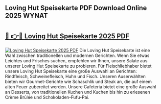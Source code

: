 ## Loving Hut Speisekarte PDF Download Online 2025 WYNAT

# <h2><a href="http://gc9th8q.nevu.top/?p=Loving+Hut+Speisekarte">🔗 👉🔴 Loving Hut Speisekarte 2025 PDF</a></h2>

[![Loving Hut Speisekarte 2025 PDF](https://i.imgur.com/dBaPXMq.png)](http://gc9th8q.nevu.top/?p=Loving+Hut+Speisekarte)
Die Loving Hut Speisekarte ist eine Wahl zwischen traditionellen und modernen Gerichten. Wenn Sie etwas Leichtes und Frisches suchen, empfehlen wir Ihnen, unsere Salate aus unserer Loving Hut Speisekarte zu probieren. Für Fleischliebhaber bietet unsere Loving Hut Speisekarte eine große Auswahl an Gerichten: Rindfleisch, Schweinefleisch, Huhn und Fisch. Unseren Auserwählten bieten wir Gourmet-Gerichte wie Schaschlik und Steak an, die auf einem alten Feuer zubereitet werden. Unsere Cafeteria bietet eine große Auswahl an Desserts, von traditionellen Kuchen und Kuchen bis hin zu erlesenen Crème Brûlée und Schokoladen-Fufu-Pai.
